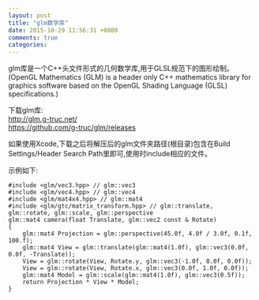 ```yaml
---
layout: post
title: "glm数学库"
date: 2015-10-29 11:56:31 +0800
comments: true
categories: 
---
```


glm库是一个C++头文件形式的几何数学库,用于GLSL规范下的图形绘制。(OpenGL Mathematics (GLM) is a header only C++ mathematics library for graphics software based on the OpenGL Shading Language (GLSL) specifications.)

下载glm库:<br>
<http://glm.g-truc.net/><br>
<https://github.com/g-truc/glm/releases>

如果使用Xcode,下载之后将解压后的glm文件夹路径(根目录)包含在Build Settings/Header Search Path里即可,使用时include相应的文件。

示例如下:
	
	#include <glm/vec3.hpp> // glm::vec3
	#include <glm/vec4.hpp> // glm::vec4
	#include <glm/mat4x4.hpp> // glm::mat4
	#include <glm/gtc/matrix_transform.hpp> // glm::translate, glm::rotate, glm::scale, glm::perspective
	glm::mat4 camera(float Translate, glm::vec2 const & Rotate)
	{	
		glm::mat4 Projection = glm::perspective(45.0f, 4.0f / 3.0f, 0.1f, 100.f);
		glm::mat4 View = glm::translate(glm::mat4(1.0f), glm::vec3(0.0f, 0.0f, -Translate));
		View = glm::rotate(View, Rotate.y, glm::vec3(-1.0f, 0.0f, 0.0f));
		View = glm::rotate(View, Rotate.x, glm::vec3(0.0f, 1.0f, 0.0f));
		glm::mat4 Model = glm::scale(glm::mat4(1.0f), glm::vec3(0.5f));
		return Projection * View * Model;
	}
